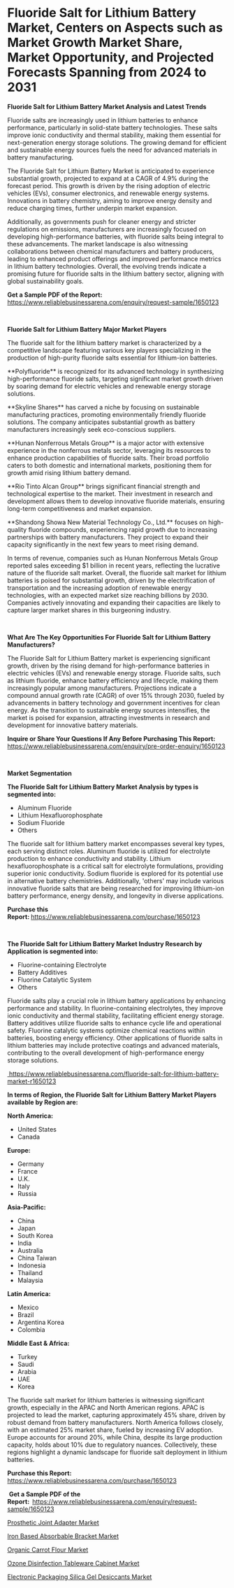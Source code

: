 <p><h1>Fluoride Salt for Lithium Battery Market, Centers on Aspects such as Market Growth Market Share, Market Opportunity, and Projected Forecasts Spanning from 2024 to 2031</h1></p><p><strong>Fluoride Salt for Lithium Battery Market Analysis and Latest Trends</strong></p>
<p><p>Fluoride salts are increasingly used in lithium batteries to enhance performance, particularly in solid-state battery technologies. These salts improve ionic conductivity and thermal stability, making them essential for next-generation energy storage solutions. The growing demand for efficient and sustainable energy sources fuels the need for advanced materials in battery manufacturing.</p><p>The Fluoride Salt for Lithium Battery Market is anticipated to experience substantial growth, projected to expand at a CAGR of 4.9% during the forecast period. This growth is driven by the rising adoption of electric vehicles (EVs), consumer electronics, and renewable energy systems. Innovations in battery chemistry, aiming to improve energy density and reduce charging times, further underpin market expansion.</p><p>Additionally, as governments push for cleaner energy and stricter regulations on emissions, manufacturers are increasingly focused on developing high-performance batteries, with fluoride salts being integral to these advancements. The market landscape is also witnessing collaborations between chemical manufacturers and battery producers, leading to enhanced product offerings and improved performance metrics in lithium battery technologies. Overall, the evolving trends indicate a promising future for fluoride salts in the lithium battery sector, aligning with global sustainability goals.</p></p>
<p><strong>Get a Sample PDF of the Report:&nbsp;</strong> <a href="https://www.reliablebusinessarena.com/enquiry/request-sample/1650123?utm_campaign=1841&utm_medium=2&utm_source=Github&utm_content=ia&utm_term=08122024&utm_id=fluoride-salt-for-lithium-battery">https://www.reliablebusinessarena.com/enquiry/request-sample/1650123</a></p>
<p>&nbsp;</p>
<p><strong>Fluoride Salt for Lithium Battery Major Market Players</strong></p>
<p><p>The fluoride salt for the lithium battery market is characterized by a competitive landscape featuring various key players specializing in the production of high-purity fluoride salts essential for lithium-ion batteries.</p><p>**Polyfluoride** is recognized for its advanced technology in synthesizing high-performance fluoride salts, targeting significant market growth driven by soaring demand for electric vehicles and renewable energy storage solutions.</p><p>**Skyline Shares** has carved a niche by focusing on sustainable manufacturing practices, promoting environmentally friendly fluoride solutions. The company anticipates substantial growth as battery manufacturers increasingly seek eco-conscious suppliers.</p><p>**Hunan Nonferrous Metals Group** is a major actor with extensive experience in the nonferrous metals sector, leveraging its resources to enhance production capabilities of fluoride salts. Their broad portfolio caters to both domestic and international markets, positioning them for growth amid rising lithium battery demand.</p><p>**Rio Tinto Alcan Group** brings significant financial strength and technological expertise to the market. Their investment in research and development allows them to develop innovative fluoride materials, ensuring long-term competitiveness and market expansion.</p><p>**Shandong Showa New Material Technology Co., Ltd.** focuses on high-quality fluoride compounds, experiencing rapid growth due to increasing partnerships with battery manufacturers. They project to expand their capacity significantly in the next few years to meet rising demand.</p><p>In terms of revenue, companies such as Hunan Nonferrous Metals Group reported sales exceeding $1 billion in recent years, reflecting the lucrative nature of the fluoride salt market. Overall, the fluoride salt market for lithium batteries is poised for substantial growth, driven by the electrification of transportation and the increasing adoption of renewable energy technologies, with an expected market size reaching billions by 2030. Companies actively innovating and expanding their capacities are likely to capture larger market shares in this burgeoning industry.</p></p>
<p>&nbsp;</p>
<p><strong>What Are The Key Opportunities For Fluoride Salt for Lithium Battery Manufacturers?</strong></p>
<p><p>The Fluoride Salt for Lithium Battery market is experiencing significant growth, driven by the rising demand for high-performance batteries in electric vehicles (EVs) and renewable energy storage. Fluoride salts, such as lithium fluoride, enhance battery efficiency and lifecycle, making them increasingly popular among manufacturers. Projections indicate a compound annual growth rate (CAGR) of over 15% through 2030, fueled by advancements in battery technology and government incentives for clean energy. As the transition to sustainable energy sources intensifies, the market is poised for expansion, attracting investments in research and development for innovative battery materials.</p></p>
<p><strong>Inquire or Share Your Questions If Any Before Purchasing This Report:</strong> <a href="https://www.reliablebusinessarena.com/enquiry/pre-order-enquiry/1650123?utm_campaign=1841&utm_medium=2&utm_source=Github&utm_content=ia&utm_term=08122024&utm_id=fluoride-salt-for-lithium-battery">https://www.reliablebusinessarena.com/enquiry/pre-order-enquiry/1650123</a></p>
<p>&nbsp;</p>
<p><strong>Market Segmentation</strong></p>
<p><strong>The Fluoride Salt for Lithium Battery Market Analysis by types is segmented into:</strong></p>
<p><ul><li>Aluminum Fluoride</li><li>Lithium Hexafluorophosphate</li><li>Sodium Fluoride</li><li>Others</li></ul></p>
<p><p>The fluoride salt for lithium battery market encompasses several key types, each serving distinct roles. Aluminum fluoride is utilized for electrolyte production to enhance conductivity and stability. Lithium hexafluorophosphate is a critical salt for electrolyte formulations, providing superior ionic conductivity. Sodium fluoride is explored for its potential use in alternative battery chemistries. Additionally, 'others' may include various innovative fluoride salts that are being researched for improving lithium-ion battery performance, energy density, and longevity in diverse applications.</p></p>
<p><strong>Purchase this Report:&nbsp;</strong><a href="https://www.reliablebusinessarena.com/purchase/1650123?utm_campaign=1841&utm_medium=2&utm_source=Github&utm_content=ia&utm_term=08122024&utm_id=fluoride-salt-for-lithium-battery">https://www.reliablebusinessarena.com/purchase/1650123</a></p>
<p>&nbsp;</p>
<p><strong>The Fluoride Salt for Lithium Battery Market Industry Research by Application is segmented into:</strong></p>
<p><ul><li>Fluorine-containing Electrolyte</li><li>Battery Additives</li><li>Fluorine Catalytic System</li><li>Others</li></ul></p>
<p><p>Fluoride salts play a crucial role in lithium battery applications by enhancing performance and stability. In fluorine-containing electrolytes, they improve ionic conductivity and thermal stability, facilitating efficient energy storage. Battery additives utilize fluoride salts to enhance cycle life and operational safety. Fluorine catalytic systems optimize chemical reactions within batteries, boosting energy efficiency. Other applications of fluoride salts in lithium batteries may include protective coatings and advanced materials, contributing to the overall development of high-performance energy storage solutions.</p></p>
<p><a href="https://www.reliablebusinessarena.com/fluoride-salt-for-lithium-battery-market-r1650123?utm_campaign=1841&utm_medium=2&utm_source=Github&utm_content=ia&utm_term=08122024&utm_id=fluoride-salt-for-lithium-battery">&nbsp;https://www.reliablebusinessarena.com/fluoride-salt-for-lithium-battery-market-r1650123</a></p>
<p><strong>In terms of Region, the Fluoride Salt for Lithium Battery Market Players available by Region are:</strong></p>
<p>
    <p> <strong> North America: </strong>
        <ul>
            <li>United States</li>
            <li>Canada</li>
        </ul>
        </p> 
    <p> <strong> Europe: </strong>
        <ul>
            <li>Germany</li>
            <li>France</li>
            <li>U.K.</li>
            <li>Italy</li>
            <li>Russia</li>
        </ul>
        </p> 
    <p> <strong> Asia-Pacific: </strong>
        <ul>
            <li>China</li>
            <li>Japan</li>
            <li>South Korea</li>
            <li>India</li>
            <li>Australia</li>
            <li>China Taiwan</li>
            <li>Indonesia</li>
            <li>Thailand</li>
            <li>Malaysia</li>
        </ul>
        </p> 
    <p> <strong> Latin America: </strong>
        <ul>
            <li>Mexico</li>
            <li>Brazil</li>
            <li>Argentina Korea</li>
            <li>Colombia</li>
        </ul>
        </p> 
    <p> <strong> Middle East & Africa: </strong>
        <ul>
            <li>Turkey</li>
            <li>Saudi</li>
            <li>Arabia</li>
            <li>UAE</li>
            <li>Korea</li>
        </ul>
    </p>
    </p>
<p><p>The fluoride salt market for lithium batteries is witnessing significant growth, especially in the APAC and North American regions. APAC is projected to lead the market, capturing approximately 45% share, driven by robust demand from battery manufacturers. North America follows closely, with an estimated 25% market share, fueled by increasing EV adoption. Europe accounts for around 20%, while China, despite its large production capacity, holds about 10% due to regulatory nuances. Collectively, these regions highlight a dynamic landscape for fluoride salt deployment in lithium batteries.</p></p>
<p><strong>Purchase this Report: </strong><a href="https://www.reliablebusinessarena.com/purchase/1650123?utm_campaign=1841&utm_medium=2&utm_source=Github&utm_content=ia&utm_term=08122024&utm_id=fluoride-salt-for-lithium-battery">https://www.reliablebusinessarena.com/purchase/1650123</a></p>
<p>&nbsp;<strong>Get a Sample PDF of the Report:&nbsp;&nbsp;</strong><a href="https://www.reliablebusinessarena.com/enquiry/request-sample/1650123?utm_campaign=1841&utm_medium=2&utm_source=Github&utm_content=ia&utm_term=08122024&utm_id=fluoride-salt-for-lithium-battery">https://www.reliablebusinessarena.com/enquiry/request-sample/1650123</a></p>
<p><strong></strong></p>
<p><p><a href="https://issuu.com/reportprime-2/docs/prosthetic-joint-adapter-market-size-2030.pptx?utm_campaign=1841&utm_medium=2&utm_source=Github&utm_content=ia&utm_term=08122024&utm_id=fluoride-salt-for-lithium-battery">Prosthetic Joint Adapter Market</a></p><p><a href="https://issuu.com/reportprime-2/docs/iron-based-absorbable-bracket-market-size-2030.ppt?utm_campaign=1841&utm_medium=2&utm_source=Github&utm_content=ia&utm_term=08122024&utm_id=fluoride-salt-for-lithium-battery">Iron Based Absorbable Bracket Market</a></p><p><a href="https://github.com/julyju69/Market-Research-Report-List-5/blob/main/organic-carrot-flour-market.md?utm_campaign=1841&utm_medium=2&utm_source=Github&utm_content=ia&utm_term=08122024&utm_id=fluoride-salt-for-lithium-battery">Organic Carrot Flour Market</a></p><p><a href="https://www.linkedin.com/pulse/ozone-disinfection-tableware-cabinet-market-trends-growth-4bxze?utm_campaign=1841&utm_medium=2&utm_source=Github&utm_content=ia&utm_term=08122024&utm_id=fluoride-salt-for-lithium-battery">Ozone Disinfection Tableware Cabinet Market</a></p><p><a href="https://www.linkedin.com/pulse/year-on-year-growth-electronic-packaging-silica-gel-desiccants-vg2le?utm_campaign=1841&utm_medium=2&utm_source=Github&utm_content=ia&utm_term=08122024&utm_id=fluoride-salt-for-lithium-battery">Electronic Packaging Silica Gel Desiccants Market</a></p></p>